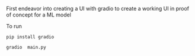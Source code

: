 First endeavor into creating a UI with gradio to create a working UI in proof of concept for a ML model

To run

```
pip install gradio

gradio  main.py
```
